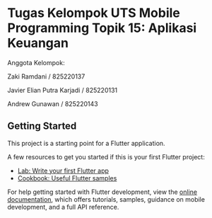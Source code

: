 # Tugas Kelompok UTS Mobile Programming Topik 15: Aplikasi Keuangan

Anggota Kelompok:

Zaki Ramdani / 825220137

Javier Elian Putra Karjadi / 825220131

Andrew Gunawan / 825220143

## Getting Started

This project is a starting point for a Flutter application.

A few resources to get you started if this is your first Flutter project:

- [Lab: Write your first Flutter app](https://docs.flutter.dev/get-started/codelab)
- [Cookbook: Useful Flutter samples](https://docs.flutter.dev/cookbook)

For help getting started with Flutter development, view the
[online documentation](https://docs.flutter.dev/), which offers tutorials,
samples, guidance on mobile development, and a full API reference.
